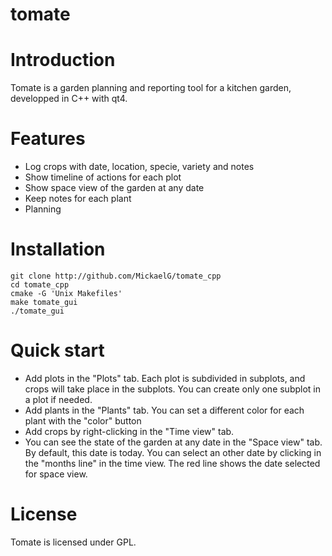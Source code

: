 tomate
======

# Introduction #
Tomate is a garden planning and reporting tool for a kitchen garden, developped in C++ with qt4.

# Features #
- Log crops with date, location, specie, variety and notes
- Show timeline of actions for each plot
- Show space view of the garden at any date
- Keep notes for each plant
- Planning

# Installation #
    git clone http://github.com/MickaelG/tomate_cpp
    cd tomate_cpp
    cmake -G 'Unix Makefiles'
    make tomate_gui
    ./tomate_gui

# Quick start #
- Add plots in the "Plots" tab. Each plot is subdivided in subplots, and crops will take place in the subplots. You can create only one subplot in a plot if needed.
- Add plants in the "Plants" tab. You can set a different color for each plant with the "color" button
- Add crops by right-clicking in the "Time view" tab.
- You can see the state of the garden at any date in the "Space view" tab. By default, this date is today. You can select an other date by clicking in the "months line" in the time view. The red line shows the date selected for space view.

# License #
Tomate is licensed under GPL.
